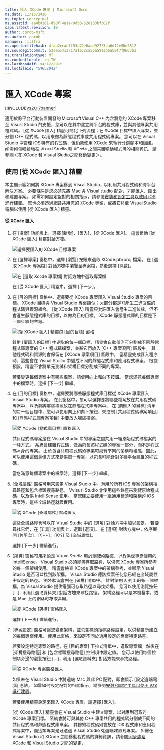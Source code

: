 ```yaml
---
title: 匯入 XCode 專案 | Microsoft Docs
ms.date: 11/15/2016
ms.topic: conceptual
ms.assetid: aa4b8161-d98f-4a1a-9db3-520133bfc82f
caps.latest.revision: 10
author: corob-msft
ms.author: corob
manager: jillfra
ms.openlocfilehash: 4faa2ecae7f53d29e6aad92723ca6d12e50e2812
ms.sourcegitcommit: 53aa5a413717a1b62ca56a5983b6a50f7f0663b3
ms.translationtype: MT
ms.contentlocale: zh-TW
ms.lasthandoff: 04/17/2019
ms.locfileid: "59652042"
---
```

# <a name="import-an-xcode-project"></a>匯入 XCode 專案
[!INCLUDE[vs2017banner](../includes/vs2017banner.md)]

適用於跨平台行動裝置開發的 Microsoft Visual C++ 內含將您的 XCode 專案移至 Visual Studio 的支援，您可以在其中建立跨平台的程式庫，並與其他專案共用程式碼。 [從 XCode 匯入] 精靈可簡化下列流程：在 XCode 目標中匯入專案，並分割 C++ 程式碼，以用來做為靜態程式庫或共用程式碼專案。 您可以在 Visual Studio 中管理 iOS 特有的程式碼，但仍能使用 XCode 來執行分鏡腳本和組建。 如需如何輕鬆地在 Visual Studio 和 XCode 之間來回移動程式碼的相關資訊，請參閱＜在 XCode 和 Visual Studio之間移動變更＞。  
  
## <a name="using-the-import-from-xcode-wizard"></a>使用 [從 XCode 匯入] 精靈  
 本主題示範如何將 XCode 專案移到 Visual Studio，以利用共用程式碼和跨平台解決方案。 必要條件是您必須先將 Mac 與 Visual studio 配對，才能匯入、匯出和建置專案。 如需如何設定配對的相關指示，請參閱[安裝和設定工具以使用 iOS 進行建置](../cross-platform/install-and-configure-tools-to-build-using-ios.md)。 您也必須透過網路共用您的 XCode 專案，或將它移至 Visual Studio 電腦以使用 [從 XCode 匯入] 精靈。  
  
#### <a name="import-from-xcode"></a>從 XCode 匯入  
  
1. 在 [檔案] 功能表上，選擇 [新增]、[匯入]、[從 XCode 匯入]。 這會啟動 [從 XCode 匯入] 精靈對話方塊。  
  
    ![選擇要匯入的 XCode 目標專案](../cross-platform/media/cppmdd-u2-importxcode-choose.PNG "CPPMDD_U2_ImportXCode_Choose")  
  
2. 在 [選擇專案] 窗格中，選擇 [瀏覽] 按鈕來選取 XCode.pbxproj 檔案。 在 [選取 XCode 專案檔] 對話方塊中瀏覽至專案檔，然後選擇 [開啟]。  
  
    ![在 [選取 Xcode 專案檔] 對話方塊中選取專案檔](../cross-platform/media/cppmdd-u2-importxcode-browse.PNG "CPPMDD_U2_ImportXCode_Browse")  
  
    在 [從 XCode 匯入] 精靈中，選擇 [下一步]。  
  
3. 在 [目的目標] 窗格中，選擇要從 XCode 專案匯入 Visual Studio 專案的目標。 XCode 目標與 Visual Studio 專案類似；大部分都是可產生二進位檔的程式碼與資源組合。 [從 XCode 匯入] 精靈只允許匯入會產生二進位檔，但不會產生靜態程式庫的目標，以做為目的目標。 XCode 靜態程式庫的目標是下一個步驟的主題。  
  
    ![[從 XCode 匯入] 精靈的 [目的目標] 窗格](../cross-platform/media/cppmdd-u2-importxcode-destination.jpg "CPPMDD_U2_ImportXCode_Destination")  
  
    針對 [要匯入的目標] 中選取的每一個目標，精靈會自動偵測可分割成不同靜態程式庫專案的 C++ 程式碼檔案，並將它們放入 [C++ 專案項目] 區段中。 其他程式碼和資源則會保留在 [XCode 專案項目] 區段中。 當精靈完成匯入程序時，這些會在 Visual Studio 中變成不同的靜態程式庫和應用程式專案。 根據預設，精靈不會將單元測試和架構目標分割成不同的專案。  
  
    若要變更每個專案中有哪些檔案，請使用向上和向下按鈕。 當您滿意每個專案中的檔案時，選擇 [下一步] 繼續。  
  
4. 在 [目的目標] 窗格中，選擇要將哪些靜態程式庫目標從 XCode 專案匯入 Visual Studio 專案。 在此窗格中，您可以選擇要將哪些檔案放在共用程式碼專案中，以及要將哪些檔案放在靜態程式庫專案中。 在 [要匯入的目標] 清單的每一個目標中，您可以使用向上和向下按鈕，來控制 [共用程式碼專案項目] 和 [靜態程式庫專案項目] 中要放入哪些檔案。  
  
    ![從 XCode [程式庫目標] 窗格匯入](../cross-platform/media/cppmdd-u2-importxcode-library.jpg "CPPMDD_U2_ImportXCode_Library")  
  
    共用程式碼專案是在 Visual Studio 中的專案之間共用一組原始程式碼檔案的一種方式。 系統會建置程式碼，做為包含該程式碼的專案一部分，而不是程式碼本身的專案。 由於包含共用程式碼的專案可能有不同的架構和組態，因此，可以使用這個最佳方式來提供單一專案，以包含可能針對多種平台建置的程式碼。  
  
    當您滿意每個專案中的檔案時，選擇 [下一步] 繼續。  
  
5. [全域屬性] 窗格可用來設定 Visual Studio 中，適用於所有 iOS 專案的架構搜尋路徑和包含標頭搜尋路徑。 Vvisual Studio 會使用這些路徑來瀏覽原始程式碼，以及供 IntelliSense 使用。 當您建立要使用一組通用標頭和架構的 iOS 專案時，這些全域路徑就很實用。  
  
    ![從 XCode [全域屬性] 窗格匯入](../cross-platform/media/cppmdd-u2-importxcode-global.jpg "CPPMDD_U2_ImportXCode_Global")  
  
    這些全域路徑也可以在 Visual Studio 中的 [選項] 對話方塊中加以設定。 若要尋找它們，在 [工具] 功能表上，選取 [選項]。 在 [選項] 對話方塊中，依序展開 [跨平台]、[C++]、[iOS] 及 [全域屬性]。  
  
    選擇 [下一步]  繼續進行。  
  
6. [架構] 窗格可用來設定 Visual Studio 用於瀏覽的路徑，以及供您專案使用的 IntelliSense。 Visual Studio 必須能夠存取路徑，以供您 XCode 專案所參考的每一個架構使用。 精靈會檢查 XCode 專案中的架構參考，並顯示 Visual Studio 是否可以找到該架構。 Visual Studio 應該探索任何您已經在全域屬性中設定的路徑。 例外狀況會列在 [架構] 清單中。 針對使用 X 列出的每一個架構，為 Visual Studio 提供電腦可存取路徑以尋找架構。 您可以使用瀏覽按鈕 […]，利用 [選取資料夾] 對話方塊來尋找路徑。 架構路徑可以是本機複本，或是 Mac 上的網路可存取共用。  
  
    ![從 XCode [架構] 窗格匯入](../cross-platform/media/cppmdd-u2-importxcode-frameworks.jpg "CPPMDD_U2_ImportXCode_Frameworks")  
  
    選擇 [下一步]  繼續進行。  
  
7. [專案設定] 窗格可讓您變更架構，並包含標頭搜尋路徑設定，以供精靈所建立的每個專案使用。 使用此窗格，來設定不同於通用設定的專案特定路徑。  
  
    若要設定特定專案的路徑，在 [目的專案] 下拉式清單中，選取專案檔，然後在 [架構搜尋路徑] 和 [包含標頭搜尋路徑] 控制項中設定值。 您可以使用每個控制項旁邊的瀏覽按鈕 […]，利用 [選取資料夾] 對話方塊來尋找路徑。  
  
    ![從 XCode 專案窗格匯入](../cross-platform/media/cppmdd-u2-importxcode-projects.jpg "CPPMDD_U2_ImportXCode_Projects")  
  
    如果未在 Visual Studio 中將遠端 Mac 與此 PC 配對，即會顯示 [設定遠端電腦] 連結。 如需如何設定配對的相關指示，請參閱[安裝和設定工具以使用 iOS 進行建置](../cross-platform/install-and-configure-tools-to-build-using-ios.md)。  
  
    若要使用精靈設定來匯入 XCode 專案，請選擇 [匯入]。  
  
   [從 XCode 匯入] 精靈會在 Visual Studio 中建立專案，以對應到選取的 XCode 專案目標。 系統會將可與其他 C++ 專案共用的程式碼分割成不同的共用程式碼和靜態程式庫專案。 其餘的程式碼則會放在 iOS 程式庫和應用程式專案中，而這類專案是可透過 Visual Studio 從遠端建置的專案。 如需在 Visual Studio 和 XCode 之間移動程式碼的詳細資訊，請參閱[同步處理 XCode 和 Visual Studio 之間的變更](../cross-platform/sync-changes-between-xcode-and-visual-studio.md)。
